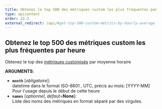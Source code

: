 ```yaml
---
title: Obtenez le top 500 des métriques custom les plus fréquentes par heure
type: apicontent
order: 23.3
external_redirect: /api/#get-top-500-custom-metrics-by-hourly-average
---
```


## Obtenez le top 500 des métriques custom les plus fréquentes par heure

Obtenez le top des [métriques customisés][1] par moyenne horaire

**ARGUMENTS**:

* **`month`** [*obligatoire*]:  
    datetime dans le format ISO-8601 , UTC, précis au mois: [YYYY-MM] Pour l'usage depuis le début de cette heure
* **`names`** [*optionnel*, *défaut*=**None**]:  
  Liste des noms des métriques en format séparé par des virgules.

[1]: /developers/metrics/custom_metrics/
